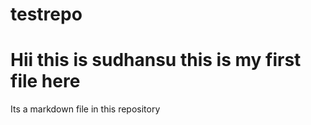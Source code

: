 # testrepo
# Hii this is sudhansu this is my first file here
Its a markdown file in this repository
